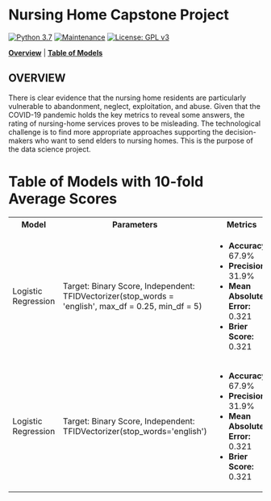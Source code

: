 # Nursing Home Capstone Project

[![Python 3.7](https://img.shields.io/badge/python-3.7-blue.svg)](https://www.python.org/downloads/release/python-380/)
[![Maintenance](https://img.shields.io/badge/Maintained%3F-yes-green.svg)](https://github.com/jonahwinninghoff/Springboard/graphs/commit-activity)
[![License: GPL v3](https://img.shields.io/badge/License-GPLv3-blue.svg)](https://www.gnu.org/licenses/gpl-3.0)

**[Overview](#overview)** | **[Table of Models](#models)**


## OVERVIEW <a id='overview'></a>

There is clear evidence that the nursing home residents are particularly vulnerable to abandonment, neglect, exploitation, and abuse. Given that the COVID-19 pandemic holds the key metrics to reveal some answers, the rating of nursing-home services proves to be misleading. The technological challenge is to find more appropriate approaches supporting the decision-makers who want to send elders to nursing homes. This is the purpose of the data science project.

# Table of Models with 10-fold Average Scores <a id='models'></a>

<table>
	<tr>
		<th>Model</th>
		<th>Parameters</th>
		<th>Metrics</th>
		<th>Comment</th>
 	</tr>
 	<tr>
  		<td>Logistic Regression</td>
   		<td>Target: Binary Score, Independent: TFIDVectorizer(stop_words = 'english', max_df = 0.25, min_df = 5) </td>
		<td>
			<ul>
				<li><b>Accuracy: </b>67.9%</li>
				<li><b>Precision: </b>31.9%</li>
				<li><b>Mean Absolute Error: </b>0.321</li>
				<li><b>Brier Score: </b>0.321</li>
			</ul>
		</td>
		<td>Brier Score needs to be below 0.25</td>
 	</tr>
	<tr>
		<td>Logistic Regression</td>
		<td>Target: Binary Score, Independent: TFIDVectorizer(stop_words='english')</td>
		<td>
			<ul>
				<li><b>Accuracy: </b>67.9%</li>
				<li><b>Precision: </b>31.9%</li>
				<li><b>Mean Absolute Error: </b>0.321</li>
				<li><b>Brier Score: </b>0.321</li>
			</ul>
		</td>
		<td>Given that the result is identical, the logistic regression model is not working.</td>
	</tr>
</table>
			
